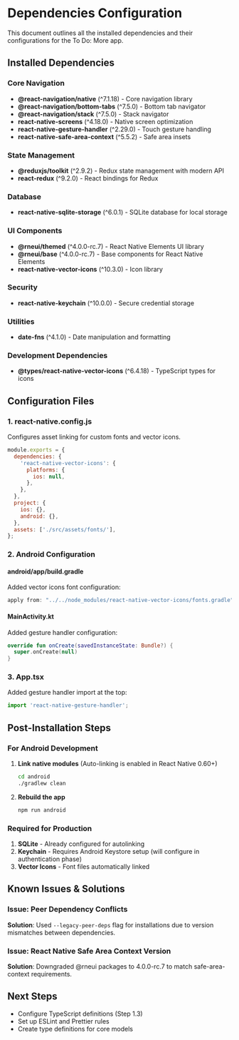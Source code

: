 # Dependencies Configuration

This document outlines all the installed dependencies and their configurations for the To Do: More app.

## Installed Dependencies

### Core Navigation
- **@react-navigation/native** (^7.1.18) - Core navigation library
- **@react-navigation/bottom-tabs** (^7.5.0) - Bottom tab navigator
- **@react-navigation/stack** (^7.5.0) - Stack navigator
- **react-native-screens** (^4.18.0) - Native screen optimization
- **react-native-gesture-handler** (^2.29.0) - Touch gesture handling
- **react-native-safe-area-context** (^5.5.2) - Safe area insets

### State Management
- **@reduxjs/toolkit** (^2.9.2) - Redux state management with modern API
- **react-redux** (^9.2.0) - React bindings for Redux

### Database
- **react-native-sqlite-storage** (^6.0.1) - SQLite database for local storage

### UI Components
- **@rneui/themed** (^4.0.0-rc.7) - React Native Elements UI library
- **@rneui/base** (^4.0.0-rc.7) - Base components for React Native Elements
- **react-native-vector-icons** (^10.3.0) - Icon library

### Security
- **react-native-keychain** (^10.0.0) - Secure credential storage

### Utilities
- **date-fns** (^4.1.0) - Date manipulation and formatting

### Development Dependencies
- **@types/react-native-vector-icons** (^6.4.18) - TypeScript types for icons

## Configuration Files

### 1. react-native.config.js
Configures asset linking for custom fonts and vector icons.

```javascript
module.exports = {
  dependencies: {
    'react-native-vector-icons': {
      platforms: {
        ios: null,
      },
    },
  },
  project: {
    ios: {},
    android: {},
  },
  assets: ['./src/assets/fonts/'],
};
```

### 2. Android Configuration

#### android/app/build.gradle
Added vector icons font configuration:
```gradle
apply from: "../../node_modules/react-native-vector-icons/fonts.gradle"
```

#### MainActivity.kt
Added gesture handler configuration:
```kotlin
override fun onCreate(savedInstanceState: Bundle?) {
  super.onCreate(null)
}
```

### 3. App.tsx
Added gesture handler import at the top:
```typescript
import 'react-native-gesture-handler';
```

## Post-Installation Steps

### For Android Development

1. **Link native modules** (Auto-linking is enabled in React Native 0.60+)
   ```bash
   cd android
   ./gradlew clean
   ```

2. **Rebuild the app**
   ```bash
   npm run android
   ```

### Required for Production

1. **SQLite** - Already configured for autolinking
2. **Keychain** - Requires Android Keystore setup (will configure in authentication phase)
3. **Vector Icons** - Font files automatically linked

## Known Issues & Solutions

### Issue: Peer Dependency Conflicts
**Solution**: Used `--legacy-peer-deps` flag for installations due to version mismatches between dependencies.

### Issue: React Native Safe Area Context Version
**Solution**: Downgraded @rneui packages to 4.0.0-rc.7 to match safe-area-context requirements.

## Next Steps

- Configure TypeScript definitions (Step 1.3)
- Set up ESLint and Prettier rules
- Create type definitions for core models
